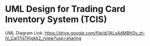 # UML Design for Trading Card Inventory System (TCIS)
UML Diagram Link: https://drive.google.com/file/d/1ALsAdMBH3v_zt-IV_Caj17isTKjgkk2_/view?usp=sharing
